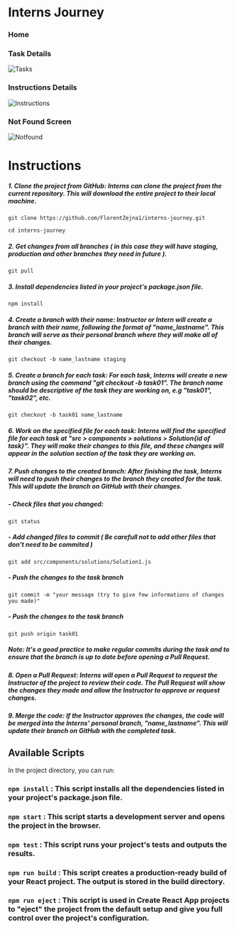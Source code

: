 # Interns Journey

### Home

### Task Details
![Tasks](https://i.imgur.com/DgYdDH3.png)

### Instructions Details
![Instructions](https://i.imgur.com/nTbONJ9.png)

### Not Found Screen
![Notfound](https://i.imgur.com/X7o38Bs.png)


# Instructions

##### 1. Clone the project from GitHub: Interns can clone the project from the current repository. This will download the entire project to their local machine.

`git clone https://github.com/FlorentZejna1/interns-journey.git`

`cd interns-journey`

##### 2. Get changes from all branches ( in this case they will have staging, production and other branches they need in future ).

`git pull`

##### 3. Install dependencies listed in your project's package.json file.

`npm install`

##### 4. Create a branch with their name: Instructor or Intern will create a branch with their name, following the format of "name_lastname". This branch will serve as their personal branch where they will make all of their changes.

`git checkout -b name_lastname staging`

##### 5. Create a branch for each task: For each task, Interns will create a new branch using the command "git checkout -b task01". The branch name should be descriptive of the task they are working on, e.g "task01", "task02", etc.

`git checkout -b task01 name_lastname`

##### 6. Work on the specified file for each task: Interns will find the specified file for each task at "src > components > solutions > Solution{id of task}". They will make their changes to this file, and these changes will appear in the solution section of the task they are working on.

##### 7. Push changes to the created branch: After finishing the task, Interns will need to push their changes to the branch they created for the task. This will update the branch on GitHub with their changes.

##### - Check files that you changed:
`git status`
##### - Add changed files to commit ( Be carefull not to add other files that don't need to be commited )
`git add src/components/solutions/Solution1.js`
##### - Push the changes to the task branch
`git commit -m "your message (try to give few informations of changes you made)"`
##### - Push the changes to the task branch
`git push origin task01`
##### Note: It's a good practice to make regular commits during the task and to ensure that the branch is up to date before opening a Pull Request.

##### 8. Open a Pull Request: Interns will open a Pull Request to request the Instructor of the project to review their code. The Pull Request will show the changes they made and allow the Instructor to approve or request changes.

##### 9. Merge the code: If the Instructor approves the changes, the code will be merged into the Interns' personal branch, "name_lastname". This will update their branch on GitHub with the completed task.




## Available Scripts

In the project directory, you can run:

### `npm install` : This script installs all the dependencies listed in your project's package.json file.

### `npm start` : This script starts a development server and opens the project in the browser.

### `npm test` : This script runs your project's tests and outputs the results.

### `npm run build` : This script creates a production-ready build of your React project. The output is stored in the build directory.

### `npm run eject` : This script is used in Create React App projects to "eject" the project from the default setup and give you full control over the project's configuration.





